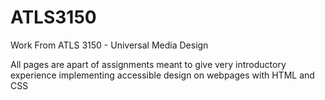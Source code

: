 # ATLS3150
Work From ATLS 3150 - Universal Media Design

All pages are apart of assignments meant to give very introductory experience implementing accessible design on webpages with HTML and CSS

